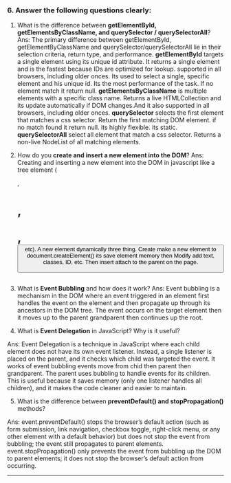 
### 6. Answer the following questions clearly:

1. What is the difference between **getElementById, getElementsByClassName, and querySelector / querySelectorAll**?
Ans: 
The primary difference between getElementById, getElementByClassName and querySelector/querySelectorAll lie in their selection criteria, return type, and performance. **getElementById** targets a single element using its unique id attribute. It returns a single element and is the fastest because IDs are optimized for lookup. supported in all browsers, including older onces. Its used to select a single, specific element and his unique id. Its the most performance of the task. If no element match it return null. **getElementsByClassName** is multiple elements with a specific class name. Returns a live HTMLCollection and its update automatically if DOM changes.And it also supported in all browsers, including older onces. **querySelector** selects the first element that matches a css selector. Return the first matching DOM element. if no match found it return null. its highly flexible. its static. **querySelectorAll** select all element that match a css selector. Returns a non-live NodeList of all matching elements. 

2. How do you **create and insert a new element into the DOM**?
Ans:
Creating and inserting a new element into the DOM in javascript like a tree element (<div>,<h1>,<p>,<button> etc). A new element dynamically three thing. Create make a new element to document.createElement() its save element memory then Modify add text, classes, ID, etc. Then insert attach to the parent on the page.

3. What is **Event Bubbling** and how does it work?
Ans:
Event bubbling is a mechanism in the DOM where an event triggered in an element first handles the event on the element and then propagate up through its ancestors in the DOM tree. The event occurs on the target element then it moves up to the parent grandparent then continues up the root. 

4. What is **Event Delegation** in JavaScript? Why is it useful?

Ans:
Event Delegation is a technique in JavaScript where each child element does not have its own event listener. Instead, a single listener is placed on the parent, and it checks which child was targeted the event. It works of event bubbling events move from chid then parent then grandparent. The parent uses bubbling to handle events for its children. This is useful because it saves memory (only one listener handles all children), and it makes the code cleaner and easier to maintain.

5. What is the difference between **preventDefault() and stopPropagation()** methods?

Ans: 
event.preventDefault() stops the browser’s default action (such as form submission, link navigation, checkbox toggle, right-click menu, or any other element with a default behavior) but does not stop the event from bubbling; the event still propagates to parent elements.
event.stopPropagation() only prevents the event from bubbling up the DOM to parent elements; it does not stop the browser’s default action from occurring.

---
